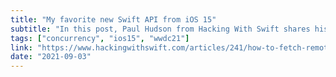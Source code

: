 ```yaml
---
title: "My favorite new Swift API from iOS 15"
subtitle: "In this post, Paul Hudson from Hacking With Swift shares his favorite new Swift API from iOS 15. This new API looks deceptively simple, but internally it's built on effectful read-only properties and AsyncSequence, both of which are powerful new language features."
tags: ["concurrency", "ios15", "wwdc21"]
link: "https://www.hackingwithswift.com/articles/241/how-to-fetch-remote-data-the-easy-way-with-url-lines"
date: "2021-09-03"
---
```

